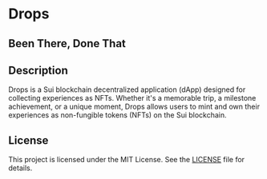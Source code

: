 # Drops
## Been There, Done That

## Description
Drops is a Sui blockchain decentralized application (dApp) designed for collecting experiences as NFTs. Whether it's a memorable trip, a milestone achievement, or a unique moment, Drops allows users to mint and own their experiences as non-fungible tokens (NFTs) on the Sui blockchain.

## License
This project is licensed under the MIT License. See the [LICENSE](LICENSE) file for details.